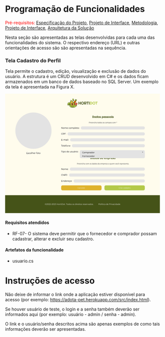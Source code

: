 # Programação de Funcionalidades

<span style="color:red">Pré-requisitos: <a href="2-Especificação do Projeto.md"> Especificação do Projeto</a></span>, <a href="3-Projeto de Interface.md"> Projeto de Interface</a>, <a href="4-Metodologia.md"> Metodologia</a>, <a href="3-Projeto de Interface.md"> Projeto de Interface</a>, <a href="5-Arquitetura da Solução.md"> Arquitetura da Solução</a>

Nesta seção são apresentadas as telas desenvolvidas para cada uma das funcionalidades do sistema. O respectivo endereço (URL) e outras orientações de acesso são são apresentadas na sequência.

### Tela Cadastro do Perfil

Tela permite o cadastro, edição, visualização e exclusão de dados do usuário. A estrutura é um CRUD desenvolvido em C# e os dados ficam armazenados em um banco de dados baseado no SQL Server. Um exemplo da tela é apresentada na Figura X.

<img src="/docs/img/tela-cadastro-perfil.jpg" alt="">

#### Requisitos atendidos
* RF-07- O sistema deve permitir que o fornecedor e comprador possam cadastrar, alterar e excluir seu cadastro.
  
#### Artefatos da funcionalidade
* usuario.cs


# Instruções de acesso

Não deixe de informar o link onde a aplicação estiver disponível para acesso (por exemplo: https://adota-pet.herokuapp.com/src/index.html).

Se houver usuário de teste, o login e a senha também deverão ser informados aqui (por exemplo: usuário - admin / senha - admin).

O link e o usuário/senha descritos acima são apenas exemplos de como tais informações deverão ser apresentadas.
